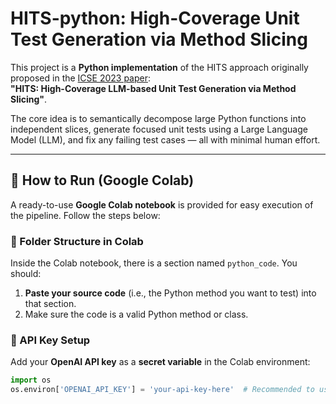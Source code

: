 # HITS-python: High-Coverage Unit Test Generation via Method Slicing

This project is a **Python implementation** of the HITS approach originally proposed in the [ICSE 2023 paper](https://dl.acm.org/doi/pdf/10.1145/3691620.3695501):  
**"HITS: High-Coverage LLM-based Unit Test Generation via Method Slicing"**.

The core idea is to semantically decompose large Python functions into independent slices, generate focused unit tests using a Large Language Model (LLM), and fix any failing test cases — all with minimal human effort.

---

## 🚀 How to Run (Google Colab)

A ready-to-use **Google Colab notebook** is provided for easy execution of the pipeline. Follow the steps below:

### 📁 Folder Structure in Colab

Inside the Colab notebook, there is a section named `python_code`. You should:
1. **Paste your source code** (i.e., the Python method you want to test) into that section.
2. Make sure the code is a valid Python method or class.

### 🔐 API Key Setup

Add your **OpenAI API key** as a **secret variable** in the Colab environment:

```python
import os
os.environ['OPENAI_API_KEY'] = 'your-api-key-here'  # Recommended to use secrets or environment setup
